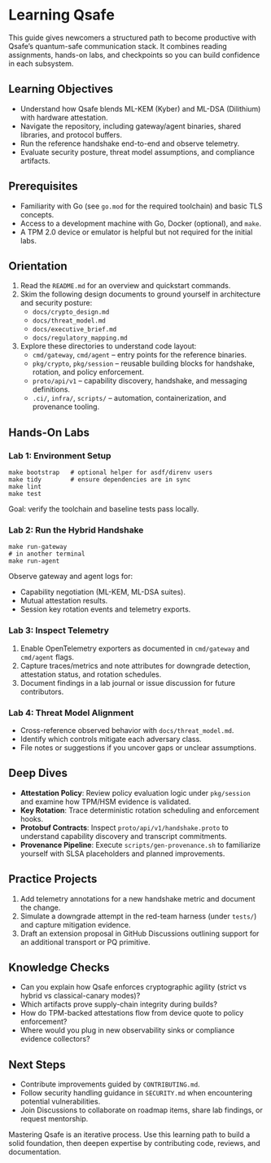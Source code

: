 # Learning Qsafe

This guide gives newcomers a structured path to become productive with Qsafe’s quantum-safe communication stack. It combines reading assignments, hands-on labs, and checkpoints so you can build confidence in each subsystem.

## Learning Objectives
- Understand how Qsafe blends ML-KEM (Kyber) and ML-DSA (Dilithium) with hardware attestation.
- Navigate the repository, including gateway/agent binaries, shared libraries, and protocol buffers.
- Run the reference handshake end-to-end and observe telemetry.
- Evaluate security posture, threat model assumptions, and compliance artifacts.

## Prerequisites
- Familiarity with Go (see `go.mod` for the required toolchain) and basic TLS concepts.
- Access to a development machine with Go, Docker (optional), and `make`.
- A TPM 2.0 device or emulator is helpful but not required for the initial labs.

## Orientation
1. Read the `README.md` for an overview and quickstart commands.
2. Skim the following design documents to ground yourself in architecture and security posture:
   - `docs/crypto_design.md`
   - `docs/threat_model.md`
   - `docs/executive_brief.md`
   - `docs/regulatory_mapping.md`
3. Explore these directories to understand code layout:
   - `cmd/gateway`, `cmd/agent` – entry points for the reference binaries.
   - `pkg/crypto`, `pkg/session` – reusable building blocks for handshake, rotation, and policy enforcement.
   - `proto/api/v1` – capability discovery, handshake, and messaging definitions.
   - `.ci/`, `infra/`, `scripts/` – automation, containerization, and provenance tooling.

## Hands-On Labs

### Lab 1: Environment Setup
```shell
make bootstrap   # optional helper for asdf/direnv users
make tidy        # ensure dependencies are in sync
make lint
make test
```
Goal: verify the toolchain and baseline tests pass locally.

### Lab 2: Run the Hybrid Handshake
```shell
make run-gateway
# in another terminal
make run-agent
```
Observe gateway and agent logs for:
- Capability negotiation (ML-KEM, ML-DSA suites).
- Mutual attestation results.
- Session key rotation events and telemetry exports.

### Lab 3: Inspect Telemetry
1. Enable OpenTelemetry exporters as documented in `cmd/gateway` and `cmd/agent` flags.
2. Capture traces/metrics and note attributes for downgrade detection, attestation status, and rotation schedules.
3. Document findings in a lab journal or issue discussion for future contributors.

### Lab 4: Threat Model Alignment
- Cross-reference observed behavior with `docs/threat_model.md`.
- Identify which controls mitigate each adversary class.
- File notes or suggestions if you uncover gaps or unclear assumptions.

## Deep Dives
- **Attestation Policy**: Review policy evaluation logic under `pkg/session` and examine how TPM/HSM evidence is validated.
- **Key Rotation**: Trace deterministic rotation scheduling and enforcement hooks.
- **Protobuf Contracts**: Inspect `proto/api/v1/handshake.proto` to understand capability discovery and transcript commitments.
- **Provenance Pipeline**: Execute `scripts/gen-provenance.sh` to familiarize yourself with SLSA placeholders and planned improvements.

## Practice Projects
1. Add telemetry annotations for a new handshake metric and document the change.
2. Simulate a downgrade attempt in the red-team harness (under `tests/`) and capture mitigation evidence.
3. Draft an extension proposal in GitHub Discussions outlining support for an additional transport or PQ primitive.

## Knowledge Checks
- Can you explain how Qsafe enforces cryptographic agility (strict vs hybrid vs classical-canary modes)?
- Which artifacts prove supply-chain integrity during builds?
- How do TPM-backed attestations flow from device quote to policy enforcement?
- Where would you plug in new observability sinks or compliance evidence collectors?

## Next Steps
- Contribute improvements guided by `CONTRIBUTING.md`.
- Follow security handling guidance in `SECURITY.md` when encountering potential vulnerabilities.
- Join Discussions to collaborate on roadmap items, share lab findings, or request mentorship.

Mastering Qsafe is an iterative process. Use this learning path to build a solid foundation, then deepen expertise by contributing code, reviews, and documentation.
